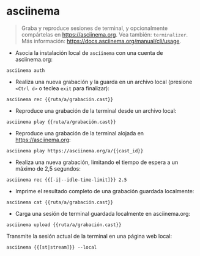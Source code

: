 # asciinema

> Graba y reproduce sesiones de terminal, y opcionalmente compártelas en <https://asciinema.org>.
> Vea también: `terminalizer`.
> Más información: <https://docs.asciinema.org/manual/cli/usage>.

- Asocia la instalación local de `asciinema` con una cuenta de asciinema.org:

`asciinema auth`

- Realiza una nueva grabación y la guarda en un archivo local (presione `<Ctrl d>` o teclea `exit` para finalizar):

`asciinema rec {{ruta/a/grabación.cast}}`

- Reproduce una grabación de la terminal desde un archivo local:

`asciinema play {{ruta/a/grabación.cast}}`

- Reproduce una grabación de la terminal alojada en <https://asciinema.org>:

`asciinema play https://asciinema.org/a/{{cast_id}}`

- Realiza una nueva grabación, limitando el tiempo de espera a un máximo de 2,5 segundos:

`asciinema rec {{[-i|--idle-time-limit]}} 2.5`

- Imprime el resultado completo de una grabación guardada localmente:

`asciinema cat {{ruta/a/grabación.cast}}`

- Carga una sesión de terminal guardada localmente en asciinema.org:

`asciinema upload {{ruta/a/grabación.cast}}`

Transmite la sesión actual de la terminal en una página web local:

`asciinema {{[st|stream]}} --local`

